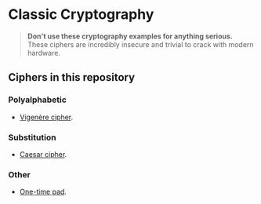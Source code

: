 # Classic Cryptography

> **Don't use these cryptography examples for anything serious.**  
> These ciphers are incredibly insecure and trivial to crack with modern hardware.

## Ciphers in this repository

### Polyalphabetic

- [Vigenère cipher](https://en.wikipedia.org/wiki/Vigen%C3%A8re_cipher).

### Substitution

- [Caesar cipher](https://en.wikipedia.org/wiki/Caesar_cipher).

### Other

- [One-time pad](https://en.wikipedia.org/wiki/One-time_pad).
